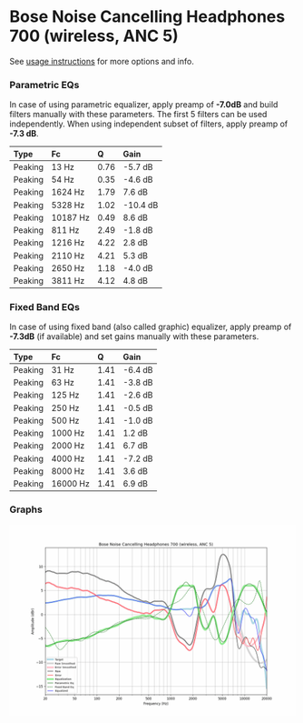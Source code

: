 # Bose Noise Cancelling Headphones 700 (wireless, ANC 5)
See [usage instructions](https://github.com/jaakkopasanen/AutoEq#usage) for more options and info.

### Parametric EQs
In case of using parametric equalizer, apply preamp of **-7.0dB** and build filters manually
with these parameters. The first 5 filters can be used independently.
When using independent subset of filters, apply preamp of **-7.3 dB**.

| Type    | Fc       |    Q | Gain     |
|:--------|:---------|:-----|:---------|
| Peaking | 13 Hz    | 0.76 | -5.7 dB  |
| Peaking | 54 Hz    | 0.35 | -4.6 dB  |
| Peaking | 1624 Hz  | 1.79 | 7.6 dB   |
| Peaking | 5328 Hz  | 1.02 | -10.4 dB |
| Peaking | 10187 Hz | 0.49 | 8.6 dB   |
| Peaking | 811 Hz   | 2.49 | -1.8 dB  |
| Peaking | 1216 Hz  | 4.22 | 2.8 dB   |
| Peaking | 2110 Hz  | 4.21 | 5.3 dB   |
| Peaking | 2650 Hz  | 1.18 | -4.0 dB  |
| Peaking | 3811 Hz  | 4.12 | 4.8 dB   |

### Fixed Band EQs
In case of using fixed band (also called graphic) equalizer, apply preamp of **-7.3dB**
(if available) and set gains manually with these parameters.

| Type    | Fc       |    Q | Gain    |
|:--------|:---------|:-----|:--------|
| Peaking | 31 Hz    | 1.41 | -6.4 dB |
| Peaking | 63 Hz    | 1.41 | -3.8 dB |
| Peaking | 125 Hz   | 1.41 | -2.6 dB |
| Peaking | 250 Hz   | 1.41 | -0.5 dB |
| Peaking | 500 Hz   | 1.41 | -1.0 dB |
| Peaking | 1000 Hz  | 1.41 | 1.2 dB  |
| Peaking | 2000 Hz  | 1.41 | 6.7 dB  |
| Peaking | 4000 Hz  | 1.41 | -7.2 dB |
| Peaking | 8000 Hz  | 1.41 | 3.6 dB  |
| Peaking | 16000 Hz | 1.41 | 6.9 dB  |

### Graphs
![](./Bose%20Noise%20Cancelling%20Headphones%20700%20(wireless,%20ANC%205).png)